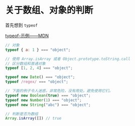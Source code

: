 # 关于数组、对象的判断

首先想到 `typeof`

[typeof-示例——MDN](https://developer.mozilla.org/zh-CN/docs/Web/JavaScript/Reference/Operators/typeof#%E7%A4%BA%E4%BE%8B)



```js
// 对象
typeof { a: 1 } === "object";

// 使用 Array.isArray 或者 Object.prototype.toString.call
// 区分数组和普通对象
typeof [1, 2, 4] === "object";

typeof new Date() === "object";
typeof /regex/ === "object";

// 下面的例子令人迷惑，非常危险，没有用处。避免使用它们。
typeof new Boolean(true) === "object";
typeof new Number(1) === "object";
typeof new String("abc") === "object";
```



```js
// 判断是否为数组
Array.isArray([]) // true
```

